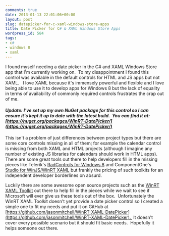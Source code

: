```yaml
---
comments: true
date: 2013-01-13 22:01:06+00:00
layout: post
slug: datepicker-for-c-xaml-windows-store-apps
title: Date Picker for C# & XAML Windows Store Apps
wordpress_id: 584
tags:
- c#
- windows 8
- xaml
---
```


I found myself needing a date picker in the C# and XAML Windows Store app that I'm currently working on.  To my disappointment I found this control was available in the default controls for HTML and JS apps but not XAML.   I love XAML because it's immensely powerful and flexible and I love being able to use it to develop apps for Windows 8 but the lack of equality in terms of availability of commonly required controls frustrates the crap out of me.


#### _**Update:** I've set up my own NuGet package for this control so I can ensure it's kept it up to date with the latest build.  You can find it at: [https://nuget.org/packages/WinRT-DatePicker/](https://nuget.org/packages/WinRT-DatePicker/)_


<!-- more -->

This isn't a problem of just differences between project types but there are some core controls missing in all of them; for example the calendar control is missing from both XAML and HTML projects (although I imagine any number of existing JS libraries for calendars should work in HTML apps).  There are some great tools out there to help developers fill in the missing pieces like Telerik's [RadControls for Windows 8](http://www.telerik.com/products/windows-8/overview.aspx) and ComponentOne's [Studio for WinJS/WinRT XAML](http://www.componentone.com/SuperProducts/Windows8/) but frankly the pricing of such toolkits for an independent developer borderlines on absurd.

Luckily there are some awesome open source projects such as the [WinRT XAML Toolkit](http://winrtxamltoolkit.codeplex.com/) out there to help fill in the pieces while we wait to see if Microsoft will ever give us these tools out of the box.  Unfortunately the WinRT XAML Toolkit doesn't yet provide a date picker control so I created a simple one to fit my needs and put it on GitHub at [https://github.com/jasonmitchell/WinRT-XAML-DatePicker](https://github.com/jasonmitchell/WinRT-XAML-DatePicker).  It doesn't cover every possible scenario but it should fit basic needs.  Hopefully it helps someone out there.
